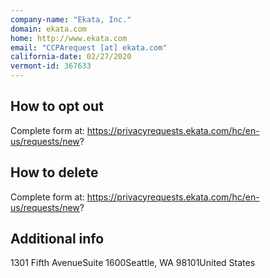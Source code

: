 ```yaml
---
company-name: "Ekata, Inc."
domain: ekata.com
home: http://www.ekata.com
email: "CCPArequest [at] ekata.com"
california-date: 02/27/2020
vermont-id: 367633
---
```

## How to opt out


Complete form at: https://privacyrequests.ekata.com/hc/en-us/requests/new?

## How to delete


Complete form at: https://privacyrequests.ekata.com/hc/en-us/requests/new?

## Additional info




1301 Fifth AvenueSuite 1600Seattle, WA 98101United States














